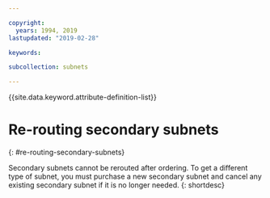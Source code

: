 ```yaml
---

copyright:
  years: 1994, 2019
lastupdated: "2019-02-28"

keywords: 

subcollection: subnets

---
```


{{site.data.keyword.attribute-definition-list}}

# Re-routing secondary subnets
{: #re-routing-secondary-subnets}

Secondary subnets cannot be rerouted after ordering. To get a different type of subnet, you must purchase a new secondary subnet and cancel any existing secondary subnet if it is no longer needed.
{: shortdesc}
